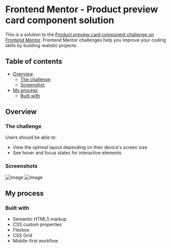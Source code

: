 # Frontend Mentor - Product preview card component solution

This is a solution to the [Product preview card component challenge on Frontend Mentor](https://www.frontendmentor.io/challenges/product-preview-card-component-GO7UmttRfa). Frontend Mentor challenges help you improve your coding skills by building realistic projects. 

## Table of contents

- [Overview](#overview)
  - [The challenge](#the-challenge)
  - [Screenshot](#screenshots)
- [My process](#my-process)
  - [Built with](#built-with)

## Overview

### The challenge

Users should be able to:

- View the optimal layout depending on their device's screen size
- See hover and focus states for interactive elements

### Screenshots

![image](https://user-images.githubusercontent.com/46665152/208593615-aa78ed8f-785b-4391-9f71-cbc620dded0c.png)
![image](https://user-images.githubusercontent.com/46665152/208593735-92cf6c48-ffbc-4145-8f2a-b10f5af5d784.png)

## My process

### Built with

- Semantic HTML5 markup
- CSS custom properties
- Flexbox
- CSS Grid
- Mobile-first workflow
